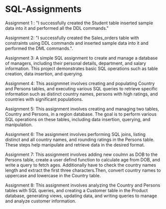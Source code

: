 # SQL-Assignments

Assignment 1 : "I successfully created the Student table inserted sample data into it and performed all the DDL commands."

Assignment 2: "I successfully created the Sales_orders table with constraints using DDL commands and inserted sample data into it and performed the DML commands.".

Assignment 3: A simple SQL assignment to create and manage a database of managers, including their personal details, department, and salary information. 
              This project demonstrates basic SQL operations such as table creation, data insertion, and querying.

Assignment 4: This assignmnet involves creating and populating Country and Persons tables, and executing various SQL queries to retrieve specific information such as distinct country 
              names, persons with high ratings, and countries with significant populations.

Assignment 5: This assignment involves creating and managing two tables, Country and Persons, in a region database. The goal is to perform various SQL operations on these tables, including 
              data insertion, querying, and manipulation.

Assignment 6: The assignment involves performing SQL joins, listing distinct and all country names, and rounding ratings in the Persons table. These steps help manipulate and retrieve 
              data in the desired format.

Assignment 7: This assignment involves adding new coulmn as DOB to the Persons table, create a user defind function to calculate age from DOB, and write a query to fetch ages. 
              Additionally have to check the country names length and extract the first three characters.Then, convert country names to uppercase and lowercase in the Country table.
              
Assignment 8: This assignment involves analyzing the Country and Persons tables with SQL queries, and creating a Customer table in the Product database, generating views, updating data, 
              and writing queries to manage and analyze customer information.


